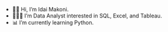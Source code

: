 - 👋🏾 Hi, I’m Idai Makoni.
- 👨🏾‍💻 I’m Data Analyst interested in SQL, Excel, and Tableau.
- 📊 I’m currently learning Python.



<!---
imakoni/imakoni is a ✨ special ✨ repository because its `README.md` (this file) appears on your GitHub profile.
You can click the Preview link to take a look at your changes.
--->
